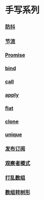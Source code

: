 # 手写系列

### [防抖](https://github.com/Tutao1995/handwriting/blob/main/debounce.js)

### [节流](https://github.com/Tutao1995/handwriting/blob/main/throttle.js)

### [Promise](https://github.com/Tutao1995/handwriting/blob/main/Promise.js)

### [bind](https://github.com/Tutao1995/handwriting/blob/main/bind.js)

### [call](https://github.com/Tutao1995/handwriting/blob/main/call.js)

### [apply](https://github.com/Tutao1995/handwriting/blob/main/apply.js)

### [flat](https://github.com/Tutao1995/handwriting/blob/main/flat.js)

### [clone](https://github.com/Tutao1995/handwriting/blob/main/clone.js)

### [unique](https://github.com/Tutao1995/handwriting/blob/main/unique.js)

### [发布订阅](https://github.com/Tutao1995/handwriting/blob/main/eventBus.js)

### [观察者模式](https://github.com/Tutao1995/handwriting/blob/main/observer.js)

### [打乱数组](https://github.com/Tutao1995/handwriting/blob/main/random.js)

### [数组转树形](https://github.com/Tutao1995/handwriting/blob/main/arrya2Tree.js)
